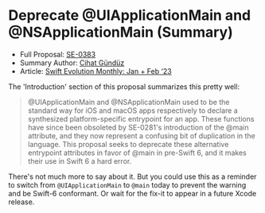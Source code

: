 # Deprecate @UIApplicationMain and @NSApplicationMain (Summary)

* Full Proposal: [SE-0383](https://github.com/apple/swift-evolution/blob/main/proposals/0383-deprecate-uiapplicationmain-and-nsapplicationmain.md)
* Summary Author: [Cihat Gündüz](https://fline.dev/about)
* Article: [Swift Evolution Monthly: Jan + Feb ‘23](https://www.fline.dev/swift-evolution-monthly-jan-feb-23/#se-0383-deprecate-uiapplicationmain-and-nsapplicationmain)

The 'Introduction' section of this proposal summarizes this pretty well:

> @UIApplicationMain and @NSApplicationMain used to be the standard way for iOS and macOS apps respectively to declare a synthesized platform-specific entrypoint for an app. These functions have since been obsoleted by SE-0281's introduction of the @main attribute, and they now represent a confusing bit of duplication in the language. This proposal seeks to deprecate these alternative entrypoint attributes in favor of @main in pre-Swift 6, and it makes their use in Swift 6 a hard error.
> 

There's not much more to say about it. But you could use this as a reminder to switch from `@UIApplicationMain` to `@main` today to prevent the warning and be Swift-6 conformant. Or wait for the fix-it to appear in a future Xcode release.
